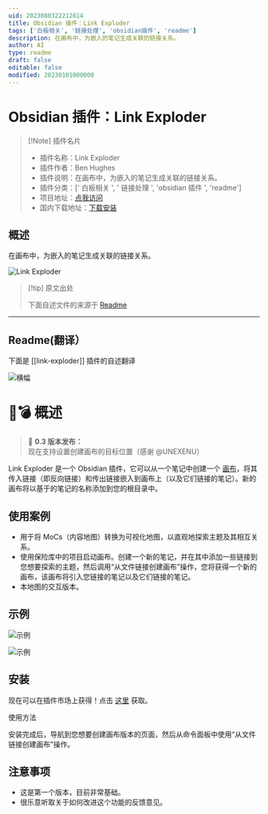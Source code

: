 ```yaml
---
uid: 2023080322212614
title: Obsidian 插件：Link Exploder
tags: ['白板相关', '链接处理', 'obsidian插件', 'readme']
description: 在画布中，为嵌入的笔记生成关联的链接关系。
author: AI
type: readme
draft: false
editable: false
modified: 20230101000000
---
```


# Obsidian 插件：Link Exploder

> [!Note] 插件名片
> - 插件名称：Link Exploder
> - 插件作者：Ben Hughes
> - 插件说明：在画布中，为嵌入的笔记生成关联的链接关系。
> - 插件分类：[' 白板相关 ', ' 链接处理 ', 'obsidian 插件 ', 'readme']
> - 项目地址：[点我访问](https://github.com/benhughes/obsidian-link-exploder)
> - 国内下载地址：[下载安装](https://pkmer.cn/products/plugin/pluginMarket/?link-exploder)

## 概述

在画布中，为嵌入的笔记生成关联的链接关系。

![Link Exploder](https://cdn.pkmer.cn/covers/link-exploder.png!pkmer)

> [!tip] 原文出处
>
>下面自述文件的来源于 [Readme](https://ghproxy.net/https://raw.githubusercontent.com/benhughes/obsidian-link-exploder/main/README.md)

---

## Readme(翻译）

下面是 [[link-exploder]] 插件的自述翻译

![横幅](./images/banner.png)

# 🔗💣 概述

> 🎉 **0.3 版本发布：** 现在支持设置创建画布的目标位置（感谢 @UNEXENU）

Link Exploder 是一个 Obsidian 插件，它可以从一个笔记中创建一个 [画布](https://obsidian.md/canvas)，将其传入链接（即反向链接）和传出链接嵌入到画布上（以及它们链接的笔记）。新的画布将以基于的笔记的名称添加到您的根目录中。

## 使用案例

- 用于将 MoCs（内容地图）转换为可视化地图，以直观地探索主题及其相互关系。
- 使用保险库中的项目启动画布。创建一个新的笔记，并在其中添加一些链接到您想要探索的主题，然后调用“从文件链接创建画布”操作，您将获得一个新的画布，该画布将引入您链接的笔记以及它们链接的笔记。
- 本地图的交互版本。

## 示例

![示例](./images/example-1.png)

![示例](./images/example-2.png)

## 安装

现在可以在插件市场上获得！点击 [这里](https://obsidian.md/plugins?id=link-exploder) 获取。

使用方法

安装完成后，导航到您想要创建画布版本的页面，然后从命令面板中使用“从文件链接创建画布”操作。

## 注意事项

- 这是第一个版本，目前非常基础。
- 很乐意听取关于如何改进这个功能的反馈意见。



